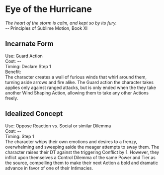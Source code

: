 # Eye of the Hurricane

*The heart of the storm is calm, and kept so by its fury.*  
-- Principles of Sublime Motion, Book XI

## Incarnate Form
Use: Guard Action  
Cost: --  
Timing: Declare Step 1  
Benefit:  
The character creates a wall of furious winds that whirl around them, turning aside arrows and fire alike. The Guard action the character takes applies only against ranged attacks, but is only ended when the they take another Wind Shaping Action, allowing them to take any other Actions freely.

## Idealized Concept
Use: Oppose Reaction vs. Social or similar Dilemma  
Cost: --  
Timing: Step 1  
The character whips their own emotions and desires to a frenzy, overwhelming and sweeping aside the meager attempts to sway them. The character raises their DT against the triggering Conflict by 1. However, they inflict upon themselves a Control Dilemma of the same Power and Tier as the source, compelling them to make their next Action a bold and dramatic advance in favor of one of their Intimacies.